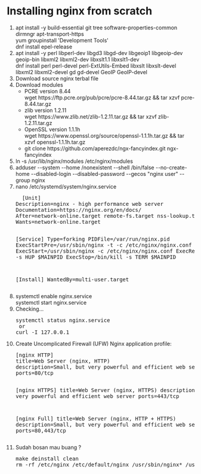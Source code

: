 # Installing nginx from scratch
<ol>
<li>apt install -y build-essential git tree software-properties-common dirmngr apt-transport-https<br>
  yum groupinstall 'Development Tools'<br>
  dnf install epel-release
</li><li>apt install -y perl libperl-dev libgd3 libgd-dev libgeoip1 libgeoip-dev geoip-bin libxml2 libxml2-dev libxslt1.1 libxslt1-dev<br>
  dnf install perl perl-devel perl-ExtUtils-Embed libxslt libxslt-devel libxml2 libxml2-devel gd gd-devel GeoIP GeoIP-devel
</li><li>Download source nginx terbal file
</li><li>Download modules
<ul>
  <li>PCRE version 8.44<br>
wget https://ftp.pcre.org/pub/pcre/pcre-8.44.tar.gz && tar xzvf pcre-8.44.tar.gz
 </li>  <li>
zlib version 1.2.11<br>
wget https://www.zlib.net/zlib-1.2.11.tar.gz && tar xzvf zlib-1.2.11.tar.gz
   </li><li>
OpenSSL version 1.1.1h<br>
wget https://www.openssl.org/source/openssl-1.1.1h.tar.gz && tar xzvf openssl-1.1.1h.tar.gz
</li>
 <li>
git clone https://github.com/aperezdc/ngx-fancyindex.git ngx-fancyindex   
 </li>  
</ul>
  
</li><li>ln -s /usr/lib/nginx/modules /etc/nginx/modules
</li><li>adduser --system --home /nonexistent --shell /bin/false --no-create-home --disabled-login --disabled-password --gecos "nginx user" --group nginx
</li><li>nano /etc/systemd/system/nginx.service<br><pre>
  [Unit]
Description=nginx - high performance web server
Documentation=https://nginx.org/en/docs/
After=network-online.target remote-fs.target nss-lookup.target
Wants=network-online.target

[Service]
Type=forking
PIDFile=/var/run/nginx.pid
ExecStartPre=/usr/sbin/nginx -t -c /etc/nginx/nginx.conf
ExecStart=/usr/sbin/nginx -c /etc/nginx/nginx.conf
ExecReload=/bin/kill -s HUP $MAINPID
ExecStop=/bin/kill -s TERM $MAINPID

[Install]
WantedBy=multi-user.target
</pre>
</li><li>systemctl enable nginx.service<br>
systemctl start nginx.service
</li><li>
Checking...
<pre>systemctl status nginx.service
 or
curl -I 127.0.0.1
</pre>
</li><li>
  Create Uncomplicated Firewall (UFW) Nginx application profile:
  <pre>
[nginx HTTP]
title=Web Server (nginx, HTTP)
description=Small, but very powerful and efficient web server
ports=80/tcp

[nginx HTTPS]
title=Web Server (nginx, HTTPS)
description=Small, but very powerful and efficient web server
ports=443/tcp

[nginx Full]
title=Web Server (nginx, HTTP + HTTPS)
description=Small, but very powerful and efficient web server
ports=80,443/tcp
</pre>
</li><li>Sudah bosan mau buang ? <br>
  <pre>
make deinstall clean
rm -rf /etc/nginx /etc/default/nginx /usr/sbin/nginx* /usr/local/nginx /var/run/nginx.pid /var/log/nginx

</pre>     
</li>
</ol>
